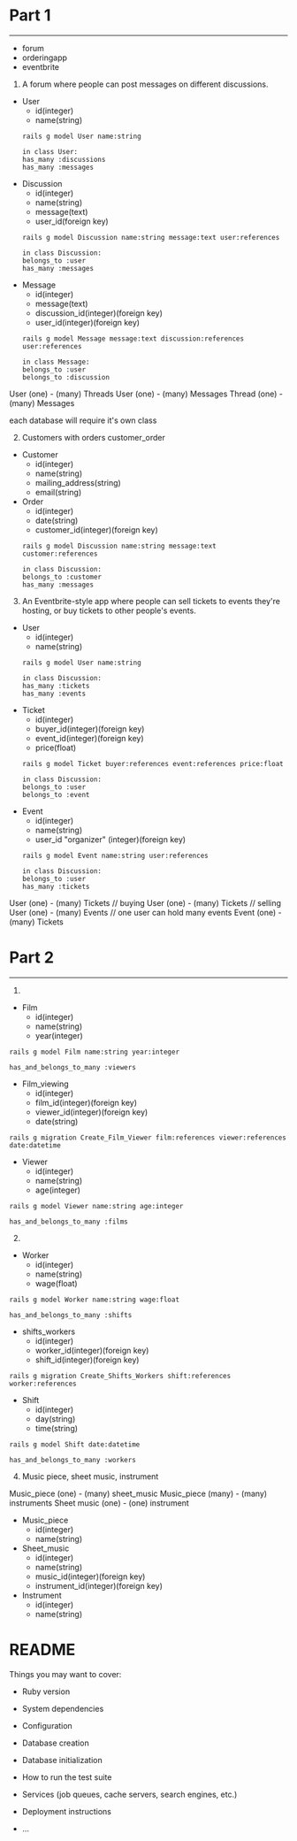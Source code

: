 # Part 1
___
  * forum
  * orderingapp
  * eventbrite

1. A forum where people can post messages on different discussions.
  * User
    * id(integer)
    * name(string)
    ```
    rails g model User name:string
    ```
    ```
    in class User:
    has_many :discussions
    has_many :messages
    ```
  * Discussion
    * id(integer)
    * name(string)
    * message(text)
    * user_id(foreign key)
    ```
    rails g model Discussion name:string message:text user:references
    ```
    ```
    in class Discussion:
    belongs_to :user
    has_many :messages
    ```
  * Message
    * id(integer)
    * message(text)
    * discussion_id(integer)(foreign key)
    * user_id(integer)(foreign key)
    ```
    rails g model Message message:text discussion:references user:references
    ```
    ```
    in class Message:
    belongs_to :user
    belongs_to :discussion
    ```

User (one) - (many) Threads
User (one) - (many) Messages
Thread (one) - (many) Messages

each database will require it's own class

2.  Customers with orders customer_order
  * Customer
    * id(integer)
    * name(string)
    * mailing_address(string)
    * email(string)
  * Order
    * id(integer)
    * date(string)
    * customer_id(integer)(foreign key)
    ```
    rails g model Discussion name:string message:text customer:references
    ```
    ```
    in class Discussion:
    belongs_to :customer
    has_many :messages
    ```
3. An Eventbrite-style app where people can sell tickets to events they're hosting, or buy tickets to other people's events.

  * User
    * id(integer)
    * name(string)
    ```
    rails g model User name:string
    ```
    ```
    in class Discussion:
    has_many :tickets
    has_many :events
    ```
  * Ticket
    * id(integer)
    * buyer_id(integer)(foreign key)
    * event_id(integer)(foreign key)
    * price(float)
    ```
    rails g model Ticket buyer:references event:references price:float
    ```
    ```
    in class Discussion:
    belongs_to :user
    belongs_to :event
    ```
  * Event
    * id(integer)
    * name(string)
    * user_id "organizer" (integer)(foreign key)
    ```
    rails g model Event name:string user:references
    ```
    ```
    in class Discussion:
    belongs_to :user
    has_many :tickets
    ```

User (one) - (many) Tickets  // buying
User (one) - (many) Tickets // selling
User (one) - (many) Events // one user can hold many events
Event (one) - (many) Tickets

# Part 2
___

1.
  * Film
    * id(integer)
    * name(string)
    * year(integer)
```
rails g model Film name:string year:integer

has_and_belongs_to_many :viewers
```
  * Film_viewing
    * id(integer)
    * film_id(integer)(foreign key)
    * viewer_id(integer)(foreign key)
    * date(string)
```
rails g migration Create_Film_Viewer film:references viewer:references date:datetime
```
  * Viewer
    * id(integer)
    * name(string)
    * age(integer)
```
rails g model Viewer name:string age:integer

has_and_belongs_to_many :films
```
2.
  * Worker
    * id(integer)
    * name(string)
    * wage(float)
```
rails g model Worker name:string wage:float

has_and_belongs_to_many :shifts
```
  * shifts_workers
    * id(integer)
    * worker_id(integer)(foreign key)
    * shift_id(integer)(foreign key)
```
rails g migration Create_Shifts_Workers shift:references worker:references
```
  * Shift
    * id(integer)
    * day(string)
    * time(string)
  ```
  rails g model Shift date:datetime

  has_and_belongs_to_many :workers
  ```    

4. Music piece, sheet music, instrument

Music_piece (one) - (many) sheet_music
Music_piece (many) - (many) instruments
Sheet music (one) - (one) instrument

  * Music_piece
    * id(integer)
    * name(string)
  * Sheet_music
    * id(integer)
    * name(string)
    * music_id(integer)(foreign key)
    * instrument_id(integer)(foreign key)
  * Instrument
    * id(integer)
    * name(string)
# README


Things you may want to cover:

* Ruby version

* System dependencies

* Configuration

* Database creation

* Database initialization

* How to run the test suite

* Services (job queues, cache servers, search engines, etc.)

* Deployment instructions

* ...
